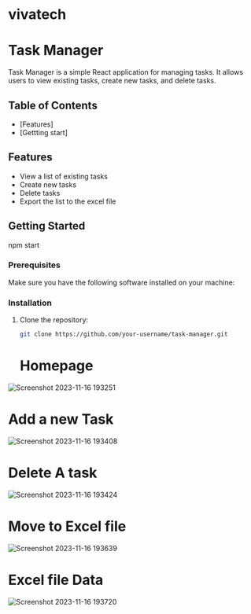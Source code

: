 # vivatech


# Task Manager

Task Manager is a simple React application for managing tasks. It allows users to view existing tasks, create new tasks, and delete tasks.

## Table of Contents

- [Features]
- [Gettting start]

## Features

- View a list of existing tasks
- Create new tasks
- Delete tasks
- Export the list to the excel file

## Getting Started

npm start

### Prerequisites

Make sure you have the following software installed on your machine:

### Installation

1. Clone the repository:

   ```bash
   git clone https://github.com/your-username/task-manager.git
   ```

   # Homepage
![Screenshot 2023-11-16 193251](https://github.com/AnjuTewatia/vivatech/assets/107940317/52070a8f-456f-4284-be1e-b862c23e8287)

# Add a new Task

   
![Screenshot 2023-11-16 193408](https://github.com/AnjuTewatia/vivatech/assets/107940317/95f9de51-bd93-48f3-bf5a-61535a69f765)


# Delete A task
![Screenshot 2023-11-16 193424](https://github.com/AnjuTewatia/vivatech/assets/107940317/764dbb9f-b485-4c04-a0f2-dcf34bb49ab9)



 # Move to Excel file
 ![Screenshot 2023-11-16 193639](https://github.com/AnjuTewatia/vivatech/assets/107940317/db59eb84-725f-4fc7-9820-16f1c774bc23)



# Excel file Data
![Screenshot 2023-11-16 193720](https://github.com/AnjuTewatia/vivatech/assets/107940317/07bf3c46-4296-4989-b85b-c7874d4475da)
